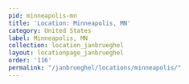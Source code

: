 ```yaml
---
pid: minneapolis-mn
title: 'Location: Minneapolis, MN'
category: United States
label: Minneapolis, MN
collection: location_janbrueghel
layout: locationpage_janbrueghel
order: '116'
permalink: "/janbrueghel/locations/minneapolis/"
---
```

